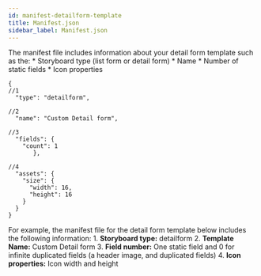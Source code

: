 ```yaml
---
id: manifest-detailform-template
title: Manifest.json
sidebar_label: Manifest.json
---
```

The manifest file includes information about your detail form template such as the: * Storyboard type (list form or detail form) * Name * Number of static fields * Icon properties

    {
    //1
      "type": "detailform",
    
    //2
      "name": "Custom Detail form",
    
    //3
      "fields": {
        "count": 1
           },
    
    //4
      "assets": {
        "size": {
          "width": 16,
          "height": 16
        }
      }
    }
    
    

For example, the manifest file for the detail form template below includes the following information: 1. **Storyboard type:** detailform 2. **Template Name:** Custom Detail form 3. **Field number:** One static field and 0 for infinite duplicated fields (a header image, and duplicated fields) 4. **Icon properties:** Icon width and height